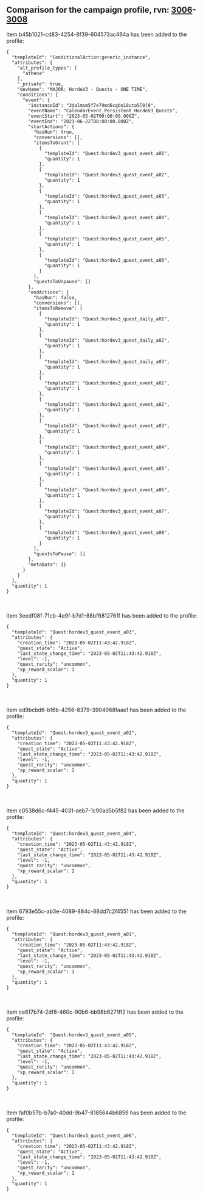 ## Comparison for the campaign profile, rvn: [3006](https://github.com/PRO100KatYT/FortniteProfileRevisions/tree/main/profiles/campaign/3006%20campaign.json)-[3008](https://github.com/PRO100KatYT/FortniteProfileRevisions/tree/main/profiles/campaign/3008%20campaign.json)

Item b45b1021-cd83-4254-8f39-604573ac464a has been added to the profile:

```
{
  "templateId": "ConditionalAction:generic_instance",
  "attributes": {
    "alt_profile_types": [
      "athena"
    ],
    "_private": true,
    "devName": "MAJOR: HordeV3 - Quests - ONE TIME",
    "conditions": {
      "event": {
        "instanceId": "3dalmsm5f7e79md6cqbo18uto5[0]0",
        "eventName": "CalendarEvent_Persistent_HordeV3_Quests",
        "eventStart": "2023-05-02T00:00:00.000Z",
        "eventEnd": "2023-06-22T00:00:00.000Z",
        "startActions": {
          "hasRun": true,
          "conversions": [],
          "itemsToGrant": [
            {
              "templateId": "Quest:hordev3_quest_event_a01",
              "quantity": 1
            },
            {
              "templateId": "Quest:hordev3_quest_event_a02",
              "quantity": 1
            },
            {
              "templateId": "Quest:hordev3_quest_event_a03",
              "quantity": 1
            },
            {
              "templateId": "Quest:hordev3_quest_event_a04",
              "quantity": 1
            },
            {
              "templateId": "Quest:hordev3_quest_event_a05",
              "quantity": 1
            },
            {
              "templateId": "Quest:hordev3_quest_event_a06",
              "quantity": 1
            }
          ],
          "questsToUnpause": []
        },
        "endActions": {
          "hasRun": false,
          "conversions": [],
          "itemsToRemove": [
            {
              "templateId": "Quest:hordev3_quest_daily_a01",
              "quantity": 1
            },
            {
              "templateId": "Quest:hordev3_quest_daily_a02",
              "quantity": 1
            },
            {
              "templateId": "Quest:hordev3_quest_daily_a03",
              "quantity": 1
            },
            {
              "templateId": "Quest:hordev3_quest_event_a01",
              "quantity": 1
            },
            {
              "templateId": "Quest:hordev3_quest_event_a02",
              "quantity": 1
            },
            {
              "templateId": "Quest:hordev3_quest_event_a03",
              "quantity": 1
            },
            {
              "templateId": "Quest:hordev3_quest_event_a04",
              "quantity": 1
            },
            {
              "templateId": "Quest:hordev3_quest_event_a05",
              "quantity": 1
            },
            {
              "templateId": "Quest:hordev3_quest_event_a06",
              "quantity": 1
            },
            {
              "templateId": "Quest:hordev3_quest_event_a07",
              "quantity": 1
            },
            {
              "templateId": "Quest:hordev3_quest_event_a08",
              "quantity": 1
            }
          ],
          "questsToPause": []
        },
        "metaData": {}
      }
    }
  },
  "quantity": 1
}
```

<br><br>
Item 3eedf08f-71cb-4e9f-b7d1-88bf6812761f has been added to the profile:

```
{
  "templateId": "Quest:hordev3_quest_event_a03",
  "attributes": {
    "creation_time": "2023-05-02T11:43:42.918Z",
    "quest_state": "Active",
    "last_state_change_time": "2023-05-02T11:43:42.918Z",
    "level": -1,
    "quest_rarity": "uncommon",
    "xp_reward_scalar": 1
  },
  "quantity": 1
}
```

<br><br>
Item ed9bcbd6-b16b-4256-8379-3904968faae1 has been added to the profile:

```
{
  "templateId": "Quest:hordev3_quest_event_a02",
  "attributes": {
    "creation_time": "2023-05-02T11:43:42.918Z",
    "quest_state": "Active",
    "last_state_change_time": "2023-05-02T11:43:42.918Z",
    "level": -1,
    "quest_rarity": "uncommon",
    "xp_reward_scalar": 1
  },
  "quantity": 1
}
```

<br><br>
Item c0538d6c-f445-4031-aeb7-1c90ad5b5f82 has been added to the profile:

```
{
  "templateId": "Quest:hordev3_quest_event_a04",
  "attributes": {
    "creation_time": "2023-05-02T11:43:42.918Z",
    "quest_state": "Active",
    "last_state_change_time": "2023-05-02T11:43:42.918Z",
    "level": -1,
    "quest_rarity": "uncommon",
    "xp_reward_scalar": 1
  },
  "quantity": 1
}
```

<br><br>
Item 6793e55c-ab3e-4089-884c-88dd7c2f4551 has been added to the profile:

```
{
  "templateId": "Quest:hordev3_quest_event_a01",
  "attributes": {
    "creation_time": "2023-05-02T11:43:42.918Z",
    "quest_state": "Active",
    "last_state_change_time": "2023-05-02T11:43:42.918Z",
    "level": -1,
    "quest_rarity": "uncommon",
    "xp_reward_scalar": 1
  },
  "quantity": 1
}
```

<br><br>
Item ce617b74-2df8-460c-90b6-bb98b6271ff2 has been added to the profile:

```
{
  "templateId": "Quest:hordev3_quest_event_a05",
  "attributes": {
    "creation_time": "2023-05-02T11:43:42.918Z",
    "quest_state": "Active",
    "last_state_change_time": "2023-05-02T11:43:42.918Z",
    "level": -1,
    "quest_rarity": "uncommon",
    "xp_reward_scalar": 1
  },
  "quantity": 1
}
```

<br><br>
Item faf0b57b-b7a0-40dd-9b47-8185644b6859 has been added to the profile:

```
{
  "templateId": "Quest:hordev3_quest_event_a06",
  "attributes": {
    "creation_time": "2023-05-02T11:43:42.918Z",
    "quest_state": "Active",
    "last_state_change_time": "2023-05-02T11:43:42.918Z",
    "level": -1,
    "quest_rarity": "uncommon",
    "xp_reward_scalar": 1
  },
  "quantity": 1
}
```

<br><br>
